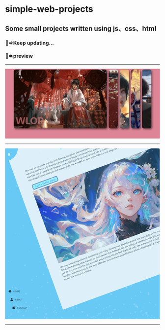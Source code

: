 # simple-web-projects
## Some small projects written using js、css、html
### 💫=>Keep updating...<br>
### 🔆=>preview
<hr>

![](./expanding-cards-xiaolv/preview/小绿1.png)

<hr>

![](./my-rotating-nav-animation/preview2.png)

<hr>
